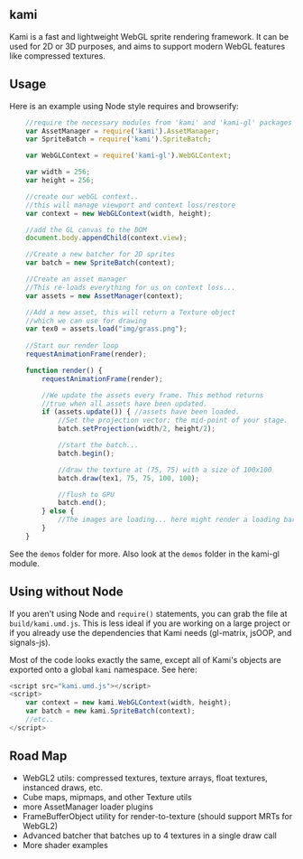 ## kami

Kami is a fast and lightweight WebGL sprite rendering framework. It can be used for 2D or 3D purposes, and aims to support modern WebGL features like compressed textures.

## Usage

Here is an example using Node style requires and browserify:

```javascript
	//require the necessary modules from 'kami' and 'kami-gl' packages
	var AssetManager = require('kami').AssetManager;
	var SpriteBatch = require('kami').SpriteBatch;

	var WebGLContext = require('kami-gl').WebGLContext;

	var width = 256;
	var height = 256;

	//create our webGL context..
	//this will manage viewport and context loss/restore
	var context = new WebGLContext(width, height);

	//add the GL canvas to the DOM
	document.body.appendChild(context.view);

	//Create a new batcher for 2D sprites
	var batch = new SpriteBatch(context);

	//Create an asset manager
	//This re-loads everything for us on context loss...
	var assets = new AssetManager(context);

	//Add a new asset, this will return a Texture object 
	//which we can use for drawing
	var tex0 = assets.load("img/grass.png");
	
	//Start our render loop
	requestAnimationFrame(render);

	function render() {
		requestAnimationFrame(render);

		//We update the assets every frame. This method returns
		//true when all assets have been updated.
		if (assets.update()) { //assets have been loaded.
			//Set the projection vector; the mid-point of your stage.
			batch.setProjection(width/2, height/2);

			//start the batch...
			batch.begin();

			//draw the texture at (75, 75) with a size of 100x100
			batch.draw(tex1, 75, 75, 100, 100);

			//flush to GPU
			batch.end();
		} else {
			//The images are loading... here might render a loading bar.
		}
	}
```

See the `demos` folder for more. Also look at the `demos` folder in the kami-gl module.

## Using without Node

If you aren't using Node and `require()` statements, you can grab the file at `build/kami.umd.js`. This is less ideal if you are working on a large project or if you already use the dependencies that Kami needs (gl-matrix, jsOOP, and signals-js).

Most of the code looks exactly the same, except all of Kami's objects are exported onto a global `kami` namespace. See here:

```javascript
<script src="kami.umd.js"></script>
<script>
	var context = new kami.WebGLContext(width, height);
	var batch = new kami.SpriteBatch(context);
	//etc..
</script>
```

## Road Map

- WebGL2 utils: compressed textures, texture arrays, float textures, instanced draws, etc.
- Cube maps, mipmaps, and other Texture utils
- more AssetManager loader plugins
- FrameBufferObject utility for render-to-texture (should support MRTs for WebGL2)
- Advanced batcher that batches up to 4 textures in a single draw call
- More shader examples